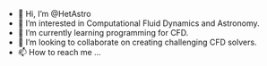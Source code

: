 - 👋 Hi, I’m @HetAstro
- 👀 I’m interested in Computational Fluid Dynamics and Astronomy.
- 🌱 I’m currently learning programming for CFD.
- 💞️ I’m looking to collaborate on creating challenging CFD solvers.
- 📫 How to reach me ...

<!---
HetAstro/HetAstro is a ✨ special ✨ repository because its `README.md` (this file) appears on your GitHub profile.
You can click the Preview link to take a look at your changes.
--->
